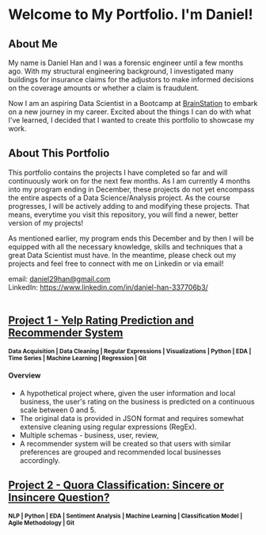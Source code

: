 # Welcome to My Portfolio. I'm Daniel!

## About Me
My name is Daniel Han and I was a forensic engineer until a few months ago. With my structural engineering background, I investigated many buildings for insurance claims 
for the adjustors to make informed decisions on the coverage amounts or whether a claim is fraudulent.

Now I am an aspiring Data Scientist in a Bootcamp at [BrainStation](https://brainstation.io/course/online/remote-data-science-bootcamp) to embark on a new journey in my career. Excited about the things I can do with what I've learned, I decided that I wanted to create this portfolio to showcase my work.    

## About This Portfolio
This portfolio contains the projects I have completed so far and will continuously work on for the next few months. As I am currently 4 months into my program ending in December, these projects do not yet encompass the entire aspects of a Data Science/Analysis project. As the course progresses, I will be actively adding to and modifying these projects. That means, everytime you visit this repository, you will find a newer, better version of my projects!

As mentioned earlier, my program ends this December and by then I will be equipped with all the necessary knowledge, skills and techniques that a great Data Scientist must have. In the meantime, please check out my projects and feel free to connect with me on Linkedin or via email!

email: daniel29han@gmail.com <br>
LinkedIn: https://www.linkedin.com/in/daniel-han-337706b3/
<br><br>
## [Project 1 - Yelp Rating Prediction and Recommender System](https://github.com/daniel29han/portfolio/tree/main/Projects/Yelp)
<sub>**Data Acquisition | Data Cleaning | Regular Expressions | Visualizations | Python | EDA | Time Series | Machine Learning | Regression | Git**</sub>
<br>
#### Overview
- A hypothetical project where, given the user information and local business, the user's rating on the business is predicted on a continuous scale between 0 and 5.
- The original data is provided in JSON format and requires somewhat extensive cleaning using regular expressions (RegEx).
- Multiple schemas - business, user, review, 
- A recommender system will be created so that users with similar preferences are grouped and recommended local businesses accordingly.

## [Project 2 - Quora Classification: Sincere or Insincere Question?](https://github.com/daniel29han/portfolio/tree/main/Projects/Quora)
<sub>**NLP | Python | EDA | Sentiment Analysis | Machine Learning | Classification Model | Agile Methodology | Git**</sub>

